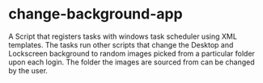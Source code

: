 # change-background-app
A Script that registers tasks with windows task scheduler using XML templates. The tasks run other scripts that change the Desktop and Lockscreen background to random images picked from a particular folder upon each login. The folder the images are sourced from can be changed by the user.
